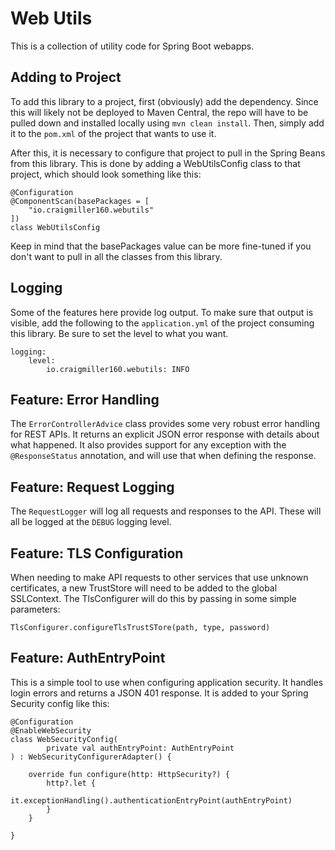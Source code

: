# Web Utils

This is a collection of utility code for Spring Boot webapps.

## Adding to Project

To add this library to a project, first (obviously) add the dependency. Since this will likely not be deployed to Maven Central, the repo will have to be pulled down and installed locally using `mvn clean install`. Then, simply add it to the `pom.xml` of the project that wants to use it.

After this, it is necessary to configure that project to pull in the Spring Beans from this library. This is done by adding a WebUtilsConfig class to that project, which should look something like this:

```
@Configuration
@ComponentScan(basePackages = [
    "io.craigmiller160.webutils"
])
class WebUtilsConfig
```

Keep in mind that the basePackages value can be more fine-tuned if you don't want to pull in all the classes from this library.

## Logging

Some of the features here provide log output. To make sure that output is visible, add the following to the `application.yml` of the project consuming this library. Be sure to set the level to what you want.

```
logging:
    level:
        io.craigmiller160.webutils: INFO
```

## Feature: Error Handling

The `ErrorControllerAdvice` class provides some very robust error handling for REST APIs. It returns an explicit JSON error response with details about what happened. It also provides support for any exception with the `@ResponseStatus` annotation, and will use that when defining the response.

## Feature: Request Logging

The `RequestLogger` will log all requests and responses to the API. These will all be logged at the `DEBUG` logging level.

## Feature: TLS Configuration

When needing to make API requests to other services that use unknown certificates, a new TrustStore will need to be added to the global SSLContext. The TlsConfigurer will do this by passing in some simple parameters:

```
TlsConfigurer.configureTlsTrustSTore(path, type, password)
```

## Feature: AuthEntryPoint

This is a simple tool to use when configuring application security. It handles login errors and returns a JSON 401 response. It is added to your Spring Security config like this:

```
@Configuration
@EnableWebSecurity
class WebSecurityConfig(
        private val authEntryPoint: AuthEntryPoint
) : WebSecurityConfigurerAdapter() {

    override fun configure(http: HttpSecurity?) {
        http?.let {
            it.exceptionHandling().authenticationEntryPoint(authEntryPoint)
        }
    }

}
```
